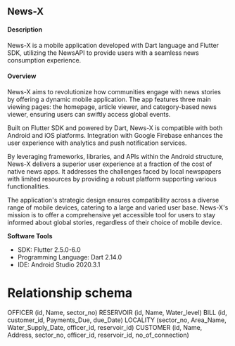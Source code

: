 ## News-X

#### Description
News-X is a mobile application developed with Dart language and Flutter SDK, utilizing the NewsAPI to provide users with a seamless news consumption experience.

#### Overview
News-X aims to revolutionize how communities engage with news stories by offering a dynamic mobile application. The app features three main viewing pages: the homepage, article viewer, and category-based news viewer, ensuring users can swiftly access global events.

Built on Flutter SDK and powered by Dart, News-X is compatible with both Android and iOS platforms. Integration with Google Firebase enhances the user experience with analytics and push notification services.

By leveraging frameworks, libraries, and APIs within the Android structure, News-X delivers a superior user experience at a fraction of the cost of native news apps. It addresses the challenges faced by local newspapers with limited resources by providing a robust platform supporting various functionalities.

The application's strategic design ensures compatibility across a diverse range of mobile devices, catering to a large and varied user base. News-X's mission is to offer a comprehensive yet accessible tool for users to stay informed about global stories, regardless of their choice of mobile device.

**Software Tools**
- SDK: Flutter 2.5.0-6.0
- Programming Language: Dart 2.14.0
- IDE: Android Studio 2020.3.1

# Relationship schema
OFFICER (id, Name, sector_no) RESERVOIR (id, Name, Water_level)
BILL (id, customer_id, Payments_Due, due_Date)
LOCALITY (sector_no, Area_Name, Water_Supply_Date, officer_id,
reservoir_id)
CUSTOMER (id, Name, Address, sector_no, officer_id, reservoir_id,
no_of_connection)
